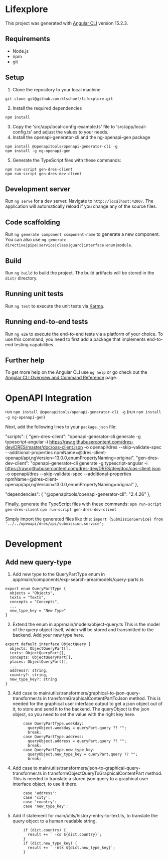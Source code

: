 # Lifexplore

This project was generated with [Angular CLI](https://github.com/angular/angular-cli) version 15.2.3.

## Requirements
- Node.js
- npm
- git

## Setup
1. Clone the repository to your local machine
```
git clone git@github.com:klschoef/lifexplore.git
```
2. Install the required dependencies
```
npm install
```
3. Copy the 'src/app/local-config-example.ts' file to 'src/app/local-config.ts' and adjust the values to your needs.
4. Install the openapi-generator-cli and the ng-openapi-gen package
```
npm install @openapitools/openapi-generator-cli -g
npm install -g ng-openapi-gen
```
5. Generate the TypeScript files with these commands:
```
npm run-script gen-dres-client
npm run-script gen-dres-dev-client
```

## Development server

Run `ng serve` for a dev server. Navigate to `http://localhost:4200/`. The application will automatically reload if you change any of the source files.

## Code scaffolding

Run `ng generate component component-name` to generate a new component. You can also use `ng generate directive|pipe|service|class|guard|interface|enum|module`.

## Build

Run `ng build` to build the project. The build artifacts will be stored in the `dist/` directory.

## Running unit tests

Run `ng test` to execute the unit tests via [Karma](https://karma-runner.github.io).

## Running end-to-end tests

Run `ng e2e` to execute the end-to-end tests via a platform of your choice. To use this command, you need to first add a package that implements end-to-end testing capabilities.

## Further help

To get more help on the Angular CLI use `ng help` or go check out the [Angular CLI Overview and Command Reference](https://angular.io/cli) page.


# OpenAPI Integration

run `npm install @openapitools/openapi-generator-cli -g`
(run `npm install -g ng-openapi-gen`)

Next, add the following lines to your `package.json` file:

  "scripts": {
    "gen-dres-client": "openapi-generator-cli generate -g typescript-angular -i https://raw.githubusercontent.com/dres-dev/DRES/master/doc/oas-client.json -o openapi/dres --skip-validate-spec --additional-properties npmName=@dres-client-openapi/api,ngVersion=13.0.0,enumPropertyNaming=original",
    "gen-dres-dev-client": "openapi-generator-cli generate -g typescript-angular -i https://raw.githubusercontent.com/dres-dev/DRES/dev/doc/oas-client.json -o openapi/dres --skip-validate-spec --additional-properties npmName=@dres-client-openapi/api,ngVersion=13.0.0,enumPropertyNaming=original"
  },
  
  "dependencies": {
    "@openapitools/openapi-generator-cli": "2.4.26"
  },
  
Finally, generate the TypeScript files with these commands:
`npm run-script gen-dres-client`
`npm run-script gen-dres-dev-client`

Simply import the generated files like this:
`import {SubmissionService} from '../../openapi/dres/api/submission.service';`

# Development

## Add new query-type

1. Add new type to the QueryPartType enum in app/main/components/exp-search-area/models/query-parts.ts

````
export enum QueryPartType {
  objects = "Objects",
  texts = "Texts",
  concepts = "Concepts",
  ...
  new_type_key = "New Type"
}
````
2. Extend the enum in app/main/models/object-query.ts
This is the model of the query object itself, which will be stored and transmitted to the backend.
Add your new type here.

````
export default interface ObjectQuery {
  objects: ObjectQueryPart[],
  texts: ObjectQueryPart[],
  concepts: ObjectQueryPart[],
  places: ObjectQueryPart[],
  ...
  address?: string,
  country?: string,
  new_type_key?: string
}
````

3. Add case to main/utils/transformers/graphical-to-json-query-transformer.ts in transformGraphicalContentPartToJson method.
This is needed for the graphical user interface output to get a json object out of it, to store and send it to the backend.
The queryObject is the json object, so you need to set the value with the right key here.
```
        case QueryPartType.weekday:
          queryObject.weekday = queryPart.query ?? "";
          break;
        case QueryPartType.address:
          queryObject.address = queryPart.query ?? "";
          break;
        case QueryPartType.new_type_key:
          queryObject.new_type_key = queryPart.query ?? "";
          break;
```

4. Add case to main/utils/transformers/json-to-graphical-query-transformer.ts in transformObjectQueryToGraphicalContentPart method.
This is needed to translate a stored json query to a graphical user interface object, to use it there.
```
        case 'address':
        case 'city':
        case 'country':
        case 'new_type_key':
```

5. Add if statement for main/utils/history-entry-to-text.ts, to translate the query object to a human readable string.
```
        if (dict.country) {
          result += ` -co ${dict.country}`;
        }
        if (dict.new_type_key) {
          result += ` -ntk ${dict.new_type_key}`;
        }
```
